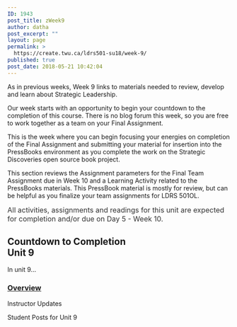 ```yaml
---
ID: 1943
post_title: zWeek9
author: datha
post_excerpt: ""
layout: page
permalink: >
  https://create.twu.ca/ldrs501-su18/week-9/
published: true
post_date: 2018-05-21 10:42:04
---
```

As in previous weeks, Week 9 links to materials needed to review, develop and learn about Strategic Leadership.

Our week starts with an opportunity to begin your countdown to the completion of this course. There is no blog forum this week, so you are free to work together as a team on your Final Assignment.

This is the week where you can begin focusing your energies on completion of the Final Assignment and submitting your material for insertion into the PressBooks environment as you complete the work on the Strategic Discoveries open source book project.

This section reviews the Assignment parameters for the Final Team Assignment due in Week 10 and a Learning Activity related to the PressBooks materials. This PressBook material is mostly for review, but can be helpful as you finalize your team assignments for LDRS 501OL.

<span style="float: none;background-color: transparent;color: #333333;cursor: text;font-family: -apple-system,BlinkMacSystemFont,'Segoe UI',Roboto,Oxygen-Sans,Ubuntu,Cantarell,'Helvetica Neue',sans-serif;font-size: 16px;font-style: normal;font-variant: normal;font-weight: 400;letter-spacing: normal;text-align: left;text-decoration: none;text-indent: 0px">All activities, assignments and readings for this unit are expected for completion and/or due on Day 5 - Week 10.</span>

<!--themify_builder_static--><h2>Countdown to Completion<br/>Unit 9</h2>
 <p>In unit 9&#8230;</p>
 
 <a href="https://create.twu.ca/ldrs501-su18/unit-8-2/" > 
 
 </a> 
 <h3><a href="https://create.twu.ca/ldrs501-su18/unit-8-2/">Overview</a></h3> 
 
 
 Instructor Updates 
 
 Student Posts for Unit 9<!--/themify_builder_static-->